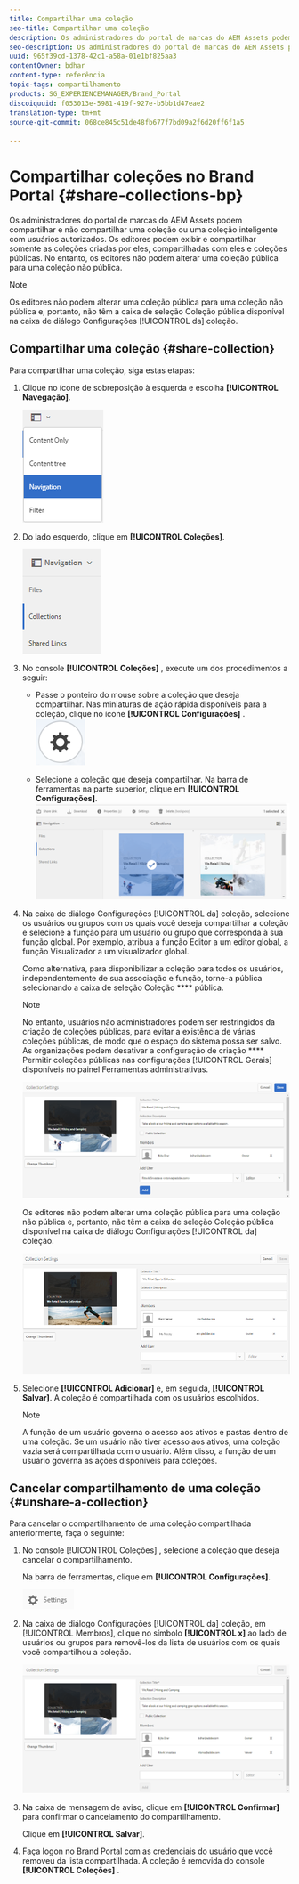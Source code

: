 ```yaml
---
title: Compartilhar uma coleção
seo-title: Compartilhar uma coleção
description: Os administradores do portal de marcas do AEM Assets podem compartilhar e não compartilhar uma coleção ou uma coleção inteligente com usuários autorizados. Os editores podem exibir e compartilhar somente as coleções criadas por eles, compartilhadas com eles e coleções públicas.
seo-description: Os administradores do portal de marcas do AEM Assets podem compartilhar e não compartilhar uma coleção ou uma coleção inteligente com usuários autorizados. Os editores podem exibir e compartilhar somente as coleções criadas por eles, compartilhadas com eles e coleções públicas.
uuid: 965f39cd-1378-42c1-a58a-01e1bf825aa3
contentOwner: bdhar
content-type: referência
topic-tags: compartilhamento
products: SG_EXPERIENCEMANAGER/Brand_Portal
discoiquuid: f053013e-5981-419f-927e-b5bb1d47eae2
translation-type: tm+mt
source-git-commit: 068ce845c51de48fb677f7bd09a2f6d20ff6f1a5

---
```



# Compartilhar coleções no Brand Portal {#share-collections-bp}

Os administradores do portal de marcas do AEM Assets podem compartilhar e não compartilhar uma coleção ou uma coleção inteligente com usuários autorizados. Os editores podem exibir e compartilhar somente as coleções criadas por eles, compartilhadas com eles e coleções públicas. No entanto, os editores não podem alterar uma coleção pública para uma coleção não pública.

>[!NOTE]
>
>Os editores não podem alterar uma coleção pública para uma coleção não pública e, portanto, não têm a caixa de seleção Coleção  pública disponível na caixa de diálogo Configurações [!UICONTROL da] coleção.

## Compartilhar uma coleção {#share-collection}

Para compartilhar uma coleção, siga estas etapas:

1. Clique no ícone de sobreposição à esquerda e escolha **[!UICONTROL Navegação]**.

   ![](assets/contenttree-1.png)

2. Do lado esquerdo, clique em **[!UICONTROL Coleções]**.

   ![](assets/access_collections.png)

3. No console **[!UICONTROL Coleções]** , execute um dos procedimentos a seguir:

   * Passe o ponteiro do mouse sobre a coleção que deseja compartilhar. Nas miniaturas de ação rápida disponíveis para a coleção, clique no ícone **[!UICONTROL Configurações]** .
   ![](assets/settings_thumbnail.png)

   * Selecione a coleção que deseja compartilhar. Na barra de ferramentas na parte superior, clique em **[!UICONTROL Configurações]**.
   ![](assets/collection-sharing.png)

4. Na caixa de diálogo Configurações [!UICONTROL da] coleção, selecione os usuários ou grupos com os quais você deseja compartilhar a coleção e selecione a função para um usuário ou grupo que corresponda à sua função global. Por exemplo, atribua a função Editor a um editor global, a função Visualizador a um visualizador global.

   Como alternativa, para disponibilizar a coleção para todos os usuários, independentemente de sua associação e função, torne-a pública selecionando a caixa de seleção Coleção **** pública.

   >[!NOTE]
   >
   >No entanto, usuários não administradores podem ser restringidos da criação de coleções públicas, para evitar a existência de várias coleções públicas, de modo que o espaço do sistema possa ser salvo. As organizações podem desativar a configuração de criação **** Permitir coleções públicas nas configurações [!UICONTROL Gerais] disponíveis no painel Ferramentas administrativas.

   ![](assets/collection_sharingadduser.png)

   Os editores não podem alterar uma coleção pública para uma coleção não pública e, portanto, não têm a caixa de seleção Coleção  pública disponível na caixa de diálogo Configurações [!UICONTROL da] coleção.

   ![](assets/collection-setting-editor.png)

5. Selecione **[!UICONTROL Adicionar]** e, em seguida, **[!UICONTROL Salvar]**. A coleção é compartilhada com os usuários escolhidos.

   >[!NOTE]
   >
   >A função de um usuário governa o acesso aos ativos e pastas dentro de uma coleção. Se um usuário não tiver acesso aos ativos, uma coleção vazia será compartilhada com o usuário. Além disso, a função de um usuário governa as ações disponíveis para coleções.

## Cancelar compartilhamento de uma coleção {#unshare-a-collection}

Para cancelar o compartilhamento de uma coleção compartilhada anteriormente, faça o seguinte:

1. No console [!UICONTROL Coleções] , selecione a coleção que deseja cancelar o compartilhamento.

   Na barra de ferramentas, clique em **[!UICONTROL Configurações]**.

   ![](assets/collection_settings.png)

2. Na caixa de diálogo Configurações [!UICONTROL da] coleção, em [!UICONTROL Membros], clique no símbolo **[!UICONTROL x]** ao lado de usuários ou grupos para removê-los da lista de usuários com os quais você compartilhou a coleção.

   ![](assets/unshare_collection.png)

3. Na caixa de mensagem de aviso, clique em **[!UICONTROL Confirmar]** para confirmar o cancelamento do compartilhamento.

   Clique em **[!UICONTROL Salvar]**.

4. Faça logon no Brand Portal com as credenciais do usuário que você removeu da lista compartilhada. A coleção é removida do console **[!UICONTROL Coleções]** .
